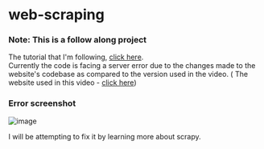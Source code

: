 # web-scraping
### Note: This is a follow along project

The tutorial that I'm following, [click here]([url](https://youtu.be/Pu3gmdWsLYc)).
<br>
Currently the code is facing a server error due to the changes made to the website's codebase as compared to the version used in the video. ( The website used in this video - [click here]([url](https://directory.ntschools.net/#/schools)))

### Error screenshot

![image](https://github.com/CJ445/web-scraping/assets/131938772/1467e53f-7e29-4fbf-af64-eaa7a6b9aad6)

I will be attempting to fix it by learning more about scrapy.

